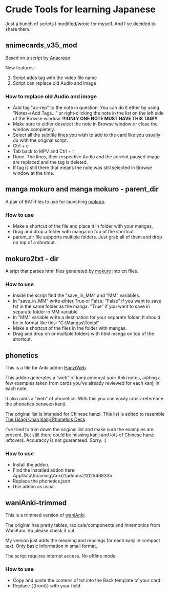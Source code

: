 # Crude Tools for learning Japanese
Just a bunch of scripts I modified/wrote for myself. And I've decided to share them.

## animecards_v35_mod
Based on a script by [Anacreon](https://anacreondjt.gitlab.io/docs/mpvscript/)

New features:
1) Script adds tag with the video file name
2) Script can replace old Audio and image
### How to replace old Audio and image
* Add tag "ac-rep" to the note in question. You can do it ether by using "Notes->Add Tags..." or right-clicking the note in the list on the left side of the Browse window. **!!!ONLY ONE NOTE MUST HAVE THIS TAG!!!**
* Make sure to either deselect the note in Browse window or close the window completely.
* Select all the subtitle lines you wish to add to the card like you usually do with the original script.
* Ctrl + c
* Tab back to MPV and Ctrl + r
* Done. The lines, their respective Audio and the current paused image are replaced and the tag is deleted.
* If tag is still there that means the note was still selected in Browse window at the time.

## manga mokuro and manga mokuro - parent_dir
A pair of BAT-files to use for launching [mokuro](https://github.com/kha-white/mokuro).
### How to use
* Make a shortcut of the file and place it in folder with your mangas. 
* Drag and drop a folder with manga on top of the shortcut.
* parent_dir file supports multiple folders. Just grab all of them and drop on top of a shortcut.

## mokuro2txt - dir
A sript that parses html files generated by [mokuro](https://github.com/kha-white/mokuro) into txt files.
### How to use
* Inside the script find the "save_in_MM" and "MM" variables.
* In "save_in_MM" write eihter True or False: "False" if you want to save txt in the same folder as the manga. "True" if you want to save in separate folder in MM variable.
* In "MM" variable write a destination for your separate folder. It should be in format like this: "C:\\Mangas\\Texts\\"
* Make a shortcut of the files in the folder with mangas. 
* Drag and drop on or multiple folders with html manga on top of the shortcut.

## phonetics
This is a file for Anki addon [HanziWeb](https://ankiweb.net/shared/info/125468335).

This addon generates a “web” of kanji amongst your Anki notes, adding a few examples taken from cards you’ve already reviewed for each kanji in each note.

It also adds a "web" of phonetics. With this you can easily cross-reference the phonetics between kanji.

The original list is intended for Chinese hanzi. This list is edited to resemble [The Usagi Chan Kanji Phonetics Deck](https://learnjapanese.moe/kanjiphonetics/).

I've tried to trim down the original list and make sure the examples are present. But still there could be missing kanji and lots of Chinese hanzi leftovers. Accuraccy is not guaranteed. Sorry. :(
### How to use
* Install the addon.
* Find the installed addon here: AppData\Roaming\Anki2\addons21\125468335
* Replace the phonetics.json
* Use addon as usual.

## waniAnki-trimmed
This is a trimmed version of [waniAnki](https://damiansh.github.io/waniAnki/instructions).

The original has pretty tables, radicals/components and mnemonics from WaniKani. So please check it out.

My version just adds the meaning and readings for each kanji in compact text. Only basic information in small format.

The script requires internet access. No offline mode.
### How to use
* Copy and paste the contens of txt into the Back template of your card.
* Replace {{front}} with your field.
